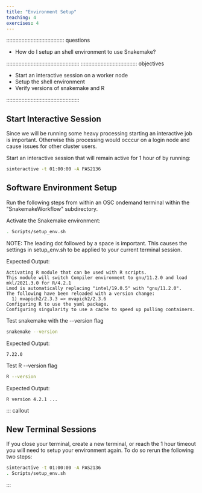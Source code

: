 ```yaml
---
title: "Environment Setup"
teaching: 4
exercises: 4
---
```

:::::::::::::::::::::::::::::::::::::: questions 

- How do I setup an shell environment to use Snakemake?

::::::::::::::::::::::::::::::::::::::::::::::::
::::::::::::::::::::::::::::::::::::: objectives

- Start an interactive session on a worker node
- Setup the shell environment
- Verify versions of snakemake and R

::::::::::::::::::::::::::::::::::::::::::::::::

## Start Interactive Session
Since we will be running some heavy processing starting an interactive job is important.
Otherwise this processing would occcur on a login node and cause issues for other cluster users.

Start an interactive session that will remain active for 1 hour of by running:
```bash
sinteractive -t 01:00:00 -A PAS2136
```

## Software Environment Setup

Run the following steps from within an OSC ondemand terminal within the "SnakemakeWorkflow" subdirectory.

Activate the Snakemake environment:
```bash
. Scripts/setup_env.sh
```
NOTE: The leading dot followed by a space is important. This causes the settings in setup_env.sh to be applied
to your current terminal session.

Expected Output:
```output
Activating R module that can be used with R scripts.
This module will switch Compiler environment to gnu/11.2.0 and load mkl/2021.3.0 for R/4.2.1
Lmod is automatically replacing "intel/19.0.5" with "gnu/11.2.0".
The following have been reloaded with a version change:
  1) mvapich2/2.3.3 => mvapich2/2.3.6
Configuring R to use the yaml package.
Configuring singularity to use a cache to speed up pulling containers.
```

Test snakemake with the --version flag
```bash
snakemake --version
```

Expected Output:
```output
7.22.0
```

Test R --version flag
```bash
R --version
```

Expected Output:
```output
R version 4.2.1 ...
```

::: callout
## New Terminal Sessions
If you close your terminal, create a new terminal, or reach the 1 hour timeout you will need to setup your environment again.
To do so rerun the following two steps:
```bash
sinteractive -t 01:00:00 -A PAS2136
. Scripts/setup_env.sh
```
:::
